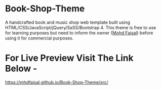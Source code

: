 # Book-Shop-Theme

A handcrafted book and music shop web template built using HTML/CSS/JavaScript/jQuery/SaSS/Bootstrap 4. This theme is free to use
for learning purposes but need to inform the owner (<a href="http://www.mohdfaisal.com">Mohd Faisal</a>) before using it for commercial purposes.

# For Live Preview Visit The Link Below -
https://mhdfaisal.github.io/Book-Shop-Theme/src/
